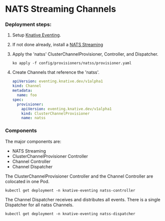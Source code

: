 # NATS Streaming Channels

### Deployment steps:

1. Setup [Knative Eventing](../../../DEVELOPMENT.md).
1. If not done already, install a [NATS Streaming](natss)
1. Apply the 'natss' ClusterChannelProvisioner, Controller, and Dispatcher.
   ```shell
   ko apply -f config/provisioners/natss/provisioner.yaml
   ```
1. Create Channels that reference the 'natss'.

   ```yaml
   apiVersion: eventing.knative.dev/v1alpha1
   kind: Channel
   metadata:
     name: foo
   spec:
     provisioner:
       apiVersion: eventing.knative.dev/v1alpha1
       kind: ClusterChannelProvisioner
       name: natss
   ```

### Components

The major components are:

- NATS Streaming
- ClusterChannelProvisioner Controller
- Channel Controller
- Channel Dispatcher

The ClusterChannelProvisioner Controller and the Channel Controller are
colocated in one Pod.

```shell
kubectl get deployment -n knative-eventing natss-controller
```

The Channel Dispatcher receives and distributes all events. There is a single
Dispatcher for all natss Channels.

```shell
kubectl get deployment -n knative-eventing natss-dispatcher
```
